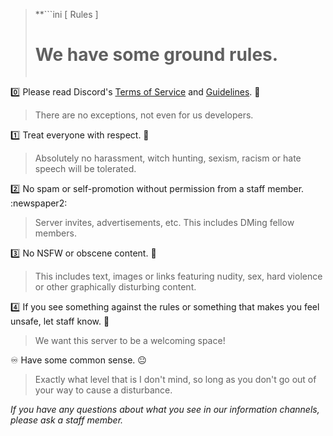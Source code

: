 > **```ini
>             [ Rules ]
>   # We have some ground rules. #  
> ```**
:zero: Please read Discord's [Terms of Service](<https://discord.com/terms>) and [Guidelines](<https://discord.com/guidelines>). :passport_control:
> There are no exceptions, not even for us developers.

:one: Treat everyone with respect. :handshake:
> Absolutely no harassment, witch hunting, sexism, racism or hate speech will be tolerated.

:two: No spam or self-promotion without permission from a staff member. :newspaper2:
> Server invites, advertisements, etc.
> This includes DMing fellow members.

:three: No NSFW or obscene content. :no_entry_sign:
> This includes text, images or links featuring nudity, sex, hard violence or other graphically disturbing content.

:four: If you see something against the rules or something that makes you feel unsafe, let staff know. :rotating_light:
> We want this server to be a welcoming space!

:infinity: Have some common sense. :neutral_face:
> Exactly what level that is I don't mind, so long as you don't go out of your way to cause a disturbance.

*If you have any questions about what you see in our information channels, please ask a staff member.*